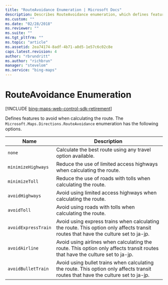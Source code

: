 ```yaml
---
title: "RouteAvoidance Enumeration | Microsoft Docs"
description: Describes RouteAvoidance enumeration, which defines features to avoid in route calculation, and provides descriptions for each of its properties.
ms.custom: ""
ms.date: "02/28/2018"
ms.reviewer: ""
ms.suite: ""
ms.tgt_pltfrm: ""
ms.topic: "article"
ms.assetid: 2ea74174-8adf-4b71-a8d5-1e57c6c02c8e
caps.latest.revision: 4
author: "rbrundritt"
ms.author: "richbrun"
manager: "stevelom"
ms.service: "bing-maps"
---
```


# RouteAvoidance Enumeration

[!INCLUDE [bing-maps-web-control-sdk-retirement](../../includes/bing-maps-web-control-sdk-retirement.md)]

Defines features to avoid when calculating the route. The `Microsoft.Maps.Directions.RouteAvoidance` enumeration has the following options.

| Name               | Description                                                           |
|--------------------|-----------------------------------------------------------------------|
| `none`             | Calculate the best route using any travel option available.           |
| `minimizeHighways` | Reduce the use of limited access highways when calculating the route. |
| `minimizeToll`     | Reduce the use of roads with tolls when calculating the route.        |
| `avoidHighways`    | Avoid using limited access highways when calculating the route.       |
| `avoidToll`        | Avoid using roads with tolls when calculating the route.              |
| `avoidExpressTrain` | Avoid using express trains when calculating the route. This option only affects transit routes that have the culture set to ja-jp. |
| `avoidAirline` | Avoid using airlines when calculating the route. This option only affects transit routes that have the culture set to ja-jp. |
| `avoidBulletTrain` | Avoid using bullet trains when calculating the route. This option only affects transit routes that have the culture set to ja-jp. |
